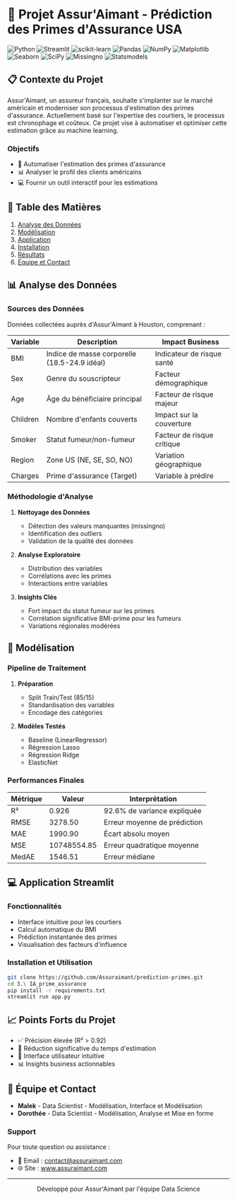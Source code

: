 # 🏥 Projet Assur'Aimant - Prédiction des Primes d'Assurance USA

![Python](https://img.shields.io/badge/Python-3.8+-blue.svg)
![Streamlit](https://img.shields.io/badge/Streamlit-1.41.1-red.svg)
![scikit-learn](https://img.shields.io/badge/scikit--learn-1.6.0-green.svg)
![Pandas](https://img.shields.io/badge/Pandas-2.2.3-yellow.svg)
![NumPy](https://img.shields.io/badge/NumPy-2.2.1-brightgreen.svg)
![Matplotlib](https://img.shields.io/badge/Matplotlib-3.10.0-orange.svg)
![Seaborn](https://img.shields.io/badge/Seaborn-0.13.2-purple.svg)
![SciPy](https://img.shields.io/badge/SciPy-1.15.0-lightgrey.svg)
![Missingno](https://img.shields.io/badge/Missingno-0.5.2-blueviolet.svg)
![Statsmodels](https://img.shields.io/badge/Statsmodels-0.14.4-success.svg)
## 📋 Contexte du Projet

Assur'Aimant, un assureur français, souhaite s'implanter sur le marché américain et moderniser son processus d'estimation des primes d'assurance. Actuellement basé sur l'expertise des courtiers, le processus est chronophage et coûteux. Ce projet vise à automatiser et optimiser cette estimation grâce au machine learning.

### Objectifs
- 🎯 Automatiser l'estimation des primes d'assurance
- 📊 Analyser le profil des clients américains
- 💻 Fournir un outil interactif pour les estimations

## 📑 Table des Matières

1. [Analyse des Données](#-analyse-des-données)
2. [Modélisation](#-modélisation)
3. [Application](#-application)
4. [Installation](#-installation)
5. [Résultats](#-résultats)
6. [Équipe et Contact](#-équipe-et-contact)

## 📊 Analyse des Données

### Sources des Données
Données collectées auprès d'Assur'Aimant à Houston, comprenant :

| Variable | Description | Impact Business |
|----------|-------------|-----------------|
| BMI | Indice de masse corporelle (18.5-24.9 idéal) | Indicateur de risque santé |
| Sex | Genre du souscripteur | Facteur démographique |
| Age | Âge du bénéficiaire principal | Facteur de risque majeur |
| Children | Nombre d'enfants couverts | Impact sur la couverture |
| Smoker | Statut fumeur/non-fumeur | Facteur de risque critique |
| Region | Zone US (NE, SE, SO, NO) | Variation géographique |
| Charges | Prime d'assurance (Target) | Variable à prédire |

### Méthodologie d'Analyse
1. **Nettoyage des Données**
   - Détection des valeurs manquantes (missingno)
   - Identification des outliers
   - Validation de la qualité des données

2. **Analyse Exploratoire**
   - Distribution des variables
   - Corrélations avec les primes
   - Interactions entre variables

3. **Insights Clés**
   - Fort impact du statut fumeur sur les primes
   - Corrélation significative BMI-prime pour les fumeurs
   - Variations régionales modérées

## 🤖 Modélisation

### Pipeline de Traitement
1. **Préparation**
   - Split Train/Test (85/15)
   - Standardisation des variables
   - Encodage des catégories

2. **Modèles Testés**
   - Baseline (LinearRegressor)
   - Régression Lasso
   - Régression Ridge
   - ElasticNet

### Performances Finales

| Métrique | Valeur | Interprétation |
|----------|---------|----------------|
| R² | 0.926 | 92.6% de variance expliquée |
| RMSE | 3278.50 | Erreur moyenne de prédiction |
| MAE | 1990.90 | Écart absolu moyen |
| MSE | 10748554.85 | Erreur quadratique moyenne |
| MedAE | 1546.51 | Erreur médiane |

## 💻 Application Streamlit

### Fonctionnalités
- Interface intuitive pour les courtiers
- Calcul automatique du BMI
- Prédiction instantanée des primes
- Visualisation des facteurs d'influence

### Installation et Utilisation

```bash
git clone https://github.com/Assuraimant/prediction-primes.git
cd 3.\ IA_prime_assurance
pip install -r requirements.txt
streamlit run app.py
```

## 📈 Points Forts du Projet

- ✅ Précision élevée (R² > 0.92)
- 🚀 Réduction significative du temps d'estimation
- 📱 Interface utilisateur intuitive
- 📊 Insights business actionnables

## 👥 Équipe et Contact

- **Malek** - Data Scientist - Modélisation, Interface et Modélisation
- **Dorothée** - Data Scientist - Modélisation, Analyse et Mise en forme

### Support

Pour toute question ou assistance :

- 📧 Email : contact@assuraimant.com
- 🌐 Site : www.assuraimant.com

---

<p align="center">
Développé pour Assur'Aimant par l'équipe Data Science
</p>